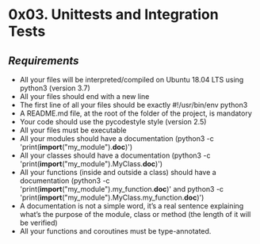 # **0x03. Unittests and Integration Tests**
## *Requirements*

-   All your files will be interpreted/compiled on Ubuntu 18.04 LTS using python3 (version 3.7)
-   All your files should end with a new line
-   The first line of all your files should be exactly #!/usr/bin/env python3
-   A README.md file, at the root of the folder of the project, is mandatory
-   Your code should use the pycodestyle style (version 2.5)
-   All your files must be executable
-   All your modules should have a documentation (python3 -c 'print(__import__("my_module").__doc__)')
-   All your classes should have a documentation (python3 -c 'print(__import__("my_module").MyClass.__doc__)')
-   All your functions (inside and outside a class) should have a documentation (python3 -c 'print(__import__("my_module").my_function.__doc__)' and python3 -c 'print(__import__("my_module").MyClass.my_function.__doc__)')
-   A documentation is not a simple word, it’s a real sentence explaining what’s the purpose of the module, class or method (the length of it will be verified)
-   All your functions and coroutines must be type-annotated.


